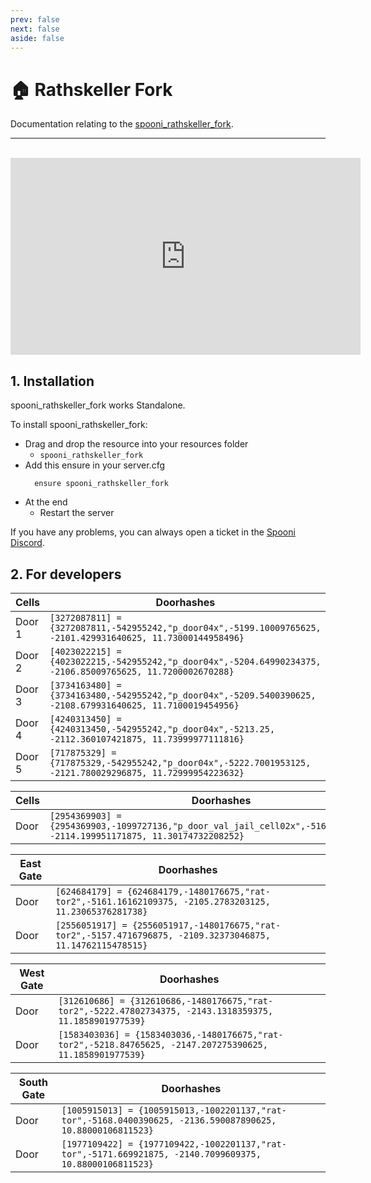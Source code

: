 ```yaml
---
prev: false
next: false
aside: false
---
```


# 🏠  Rathskeller Fork
Documentation relating to the [spooni_rathskeller_fork](https://spooni-mapping.tebex.io/package/5651383).

___
<br>
<iframe width="560" height="315" src="https://www.youtube.com/embed/nWH_vkNw7l8?si=qpS7XG5XRddyM1Dp" frameborder="0" allow="accelerometer; autoplay; clipboard-write; encrypted-media; gyroscope; picture-in-picture; web-share" allowfullscreen></iframe>

## 1. Installation
spooni_rathskeller_fork works Standalone.  

To install spooni_rathskeller_fork:
- Drag and drop the resource into your resources folder
  - `spooni_rathskeller_fork`
- Add this ensure in your server.cfg
  ```
    ensure spooni_rathskeller_fork
  ```
- At the end
  - Restart the server

If you have any problems, you can always open a ticket in the [Spooni Discord](https://discord.gg/spooni).

## 2. For developers
| Cells                     | Doorhashes
|---------------------------|----------------------------------------------------------------------------------|
| Door 1                    | `[3272087811] = {3272087811,-542955242,"p_door04x",-5199.10009765625, -2101.429931640625, 11.73000144958496}`
| Door 2                    | `[4023022215] = {4023022215,-542955242,"p_door04x",-5204.64990234375, -2106.85009765625, 11.7200002670288}`
| Door 3                    | `[3734163480] = {3734163480,-542955242,"p_door04x",-5209.5400390625, -2108.679931640625, 11.7100019454956}`
| Door 4                    | `[4240313450] = {4240313450,-542955242,"p_door04x",-5213.25, -2112.360107421875, 11.73999977111816}`
| Door 5                    | `[717875329] = {717875329,-542955242,"p_door04x",-5222.7001953125, -2121.780029296875, 11.72999954223632}`

| Cells                     | Doorhashes
|---------------------------|----------------------------------------------------------------------------------|
| Door                      | `[2954369903] = {2954369903,-1099727136,"p_door_val_jail_cell02x",-5167.0087890625, -2114.199951171875, 11.30174732208252}`

| East Gate                 | Doorhashes
|---------------------------|----------------------------------------------------------------------------------|
| Door                      | `[624684179] = {624684179,-1480176675,"rat-tor2",-5161.16162109375, -2105.2783203125, 11.23065376281738}`
| Door                      | `[2556051917] = {2556051917,-1480176675,"rat-tor2",-5157.4716796875, -2109.32373046875, 11.14762115478515}`

| West Gate                 | Doorhashes
|---------------------------|----------------------------------------------------------------------------------|
| Door                      | `[312610686] = {312610686,-1480176675,"rat-tor2",-5222.47802734375, -2143.1318359375, 11.1858901977539}`
| Door                      | `[1583403036] = {1583403036,-1480176675,"rat-tor2",-5218.84765625, -2147.207275390625, 11.1858901977539}`

| South Gate                 | Doorhashes
|---------------------------|----------------------------------------------------------------------------------|
| Door                      | `[1005915013] = {1005915013,-1002201137,"rat-tor",-5168.0400390625, -2136.590087890625, 10.88000106811523}`
| Door                      | `[1977109422] = {1977109422,-1002201137,"rat-tor",-5171.669921875, -2140.7099609375, 10.88000106811523}`